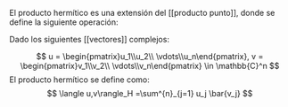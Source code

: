 
El producto hermítico es una extensión del [[producto punto]], donde se define la siguiente operación: 

Dado los siguientes [[vectores]] complejos: 

$$ u = \begin{pmatrix}u_1\\u_2\\ \vdots\\u_n\end{pmatrix}, v = \begin{pmatrix}v_1\\v_2\\ \vdots\\v_n\end{pmatrix} \in \mathbb{C}^n $$ El producto hermítico se define como: 
$$ \langle u,v\rangle_H =\sum^{n}_{j=1} u_j \bar{v_j} $$ 